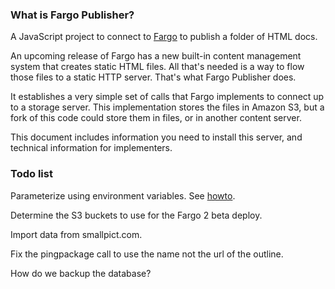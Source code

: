 ### What is Fargo Publisher?

A JavaScript project to connect to <a href="http://fargo.io/">Fargo</a> to publish a folder of HTML docs.

An upcoming release of Fargo has a new built-in content management system that creates static HTML files. All that's needed is a way to flow those files to a static HTTP server. That's what Fargo Publisher does. 

It establishes a very simple set of calls that Fargo implements to connect up to a storage server. This implementation stores the files in Amazon S3, but a fork of this code could store them in files, or in another content server. 

This document includes information you need to install this server, and technical information for implementers.



### Todo list

Parameterize using environment variables. See <a href="http://stackoverflow.com/questions/4870328/how-to-read-environment-variable-in-node-js">howto</a>.

Determine the S3 buckets to use for the Fargo 2 beta deploy.

Import data from smallpict.com.

Fix the pingpackage call to use the name not the url of the outline.

How do we backup the database?



